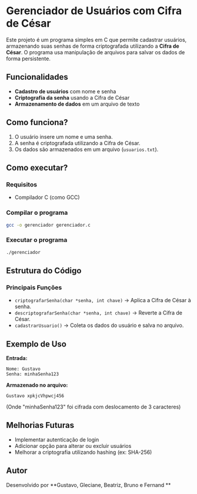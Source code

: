 # Gerenciador de Usuários com Cifra de César

Este projeto é um programa simples em C que permite cadastrar usuários, armazenando suas senhas de forma criptografada utilizando a **Cifra de César**. O programa usa manipulação de arquivos para salvar os dados de forma persistente.

## Funcionalidades

- **Cadastro de usuários** com nome e senha
- **Criptografia da senha** usando a Cifra de César
- **Armazenamento de dados** em um arquivo de texto

## Como funciona?

1. O usuário insere um nome e uma senha.
2. A senha é criptografada utilizando a Cifra de César.
3. Os dados são armazenados em um arquivo (`usuarios.txt`).

## Como executar?

### **Requisitos**

- Compilador C (como GCC)

### **Compilar o programa**

```bash
gcc -o gerenciador gerenciador.c
```

### **Executar o programa**

```bash
./gerenciador
```

## Estrutura do Código

### **Principais Funções**

- `criptografarSenha(char *senha, int chave)` → Aplica a Cifra de César à senha.
- `descriptografarSenha(char *senha, int chave)` → Reverte a Cifra de César.
- `cadastrarUsuario()` → Coleta os dados do usuário e salva no arquivo.

## Exemplo de Uso

**Entrada:**

```
Nome: Gustavo
Senha: minhaSenha123
```

**Armazenado no arquivo:**

```
Gustavo xpkjcVhpwcj456
```

(Onde "minhaSenha123" foi cifrada com deslocamento de 3 caracteres)

## Melhorias Futuras

- Implementar autenticação de login
- Adicionar opção para alterar ou excluir usuários
- Melhorar a criptografia utilizando hashing (ex: SHA-256)

## Autor

Desenvolvido por \*\*Gustavo, Gleciane, Beatriz, Bruno e Fernand \*\*

